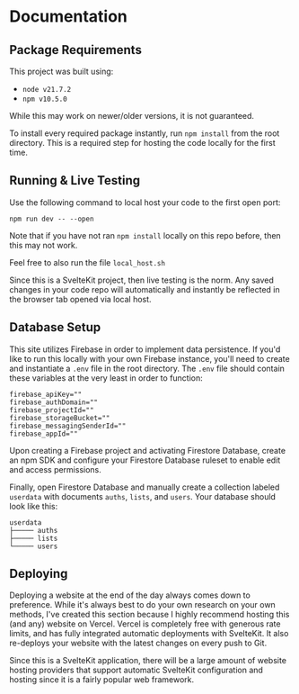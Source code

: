 # Documentation

## Package Requirements

This project was built using:

* `node v21.7.2`
* `npm v10.5.0`

While this may work on newer/older versions, it is not guaranteed. 

To install every required package instantly, run `npm install` from the root directory. This is a required step for hosting the code locally for the first time.

## Running & Live Testing

Use the following command to local host your code to the first open port:

`npm run dev -- --open`

Note that if you have not ran `npm install` locally on this repo before, then this may not work.

Feel free to also run the file `local_host.sh`

Since this is a SvelteKit project, then live testing is the norm. Any saved changes in your code repo will automatically and instantly be reflected in the browser tab opened via local host.

## Database Setup

This site utilizes Firebase in order to implement data persistence. If you'd like to run this locally with your own Firebase instance, you'll need to create and instantiate a `.env` file in the root directory. The `.env` file should contain these variables at the very least in order to function: 
```env
firebase_apiKey=""
firebase_authDomain=""
firebase_projectId=""
firebase_storageBucket=""
firebase_messagingSenderId=""
firebase_appId=""
```
Upon creating a Firebase project and activating Firestore Database, create an npm SDK and configure your Firestore Database ruleset to enable edit and access permissions. 

Finally, open Firestore Database and manually create a collection labeled `userdata` with documents `auths`, `lists`, and `users`. Your database should look like this:
```
userdata
├───── auths
├───── lists
└───── users
```

## Deploying

Deploying a website at the end of the day always comes down to preference. While it's always best to do your own research on your own methods, I've created this section because I highly recommend hosting this (and any) website on Vercel. Vercel is completely free with generous rate limits, and has fully integrated automatic deployments with SvelteKit. It also re-deploys your website with the latest changes on every push to Git.

Since this is a SvelteKit application, there will be a large amount of website hosting providers that support automatic SvelteKit configuration and hosting since it is a fairly popular web framework.
